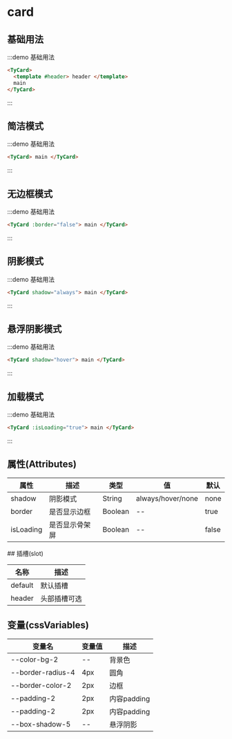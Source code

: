 # card

## 基础用法

:::demo 基础用法

```html
<TyCard>
  <template #header> header </template>
  main
</TyCard>
```
:::

## 简洁模式

:::demo 基础用法

```html
<TyCard> main </TyCard>
```

:::

## 无边框模式

:::demo 基础用法

```html
<TyCard :border="false"> main </TyCard>
```

:::

## 阴影模式

:::demo 基础用法

```html
<TyCard shadow="always"> main </TyCard>
```

:::

## 悬浮阴影模式

:::demo 基础用法

```html
<TyCard shadow="hover"> main </TyCard>
```
:::

## 加载模式

:::demo 基础用法

```html
<TyCard :isLoading="true"> main </TyCard>
```
:::


## 属性(Attributes)

<div class="listTb">

| 属性   | 描述         | 类型    | 值                | 默认 |
| ------ | ------------ | ------- | ----------------- | ---- |
| shadow | 阴影模式     | String  | always/hover/none | none |
| border | 是否显示边框 | Boolean | --                | true |
| isLoading | 是否显示骨架屏 | Boolean | --                | false |


</div>
## 插槽(slot)

<div class="listTb">

| 名称    | 描述         |
| ------- | ------------ |
| default | 默认插槽     |
| header  | 头部插槽可选 |

</div>


## 变量(cssVariables)

<div class="cssVar">

| 变量名                 | 变量值 | 描述               |
| ---------------------- | ------ | ------------------ |
| --color-bg-2         | --     | 背景色             |
| --border-radius-4      | 4px    | 圆角               |
| --border-color-2 | 2px   | 边框 |
| --padding-2 | 2px   | 内容padding |
| --padding-2 | 2px   | 内容padding |
| --box-shadow-5 | --   | 悬浮阴影 |

</div>
